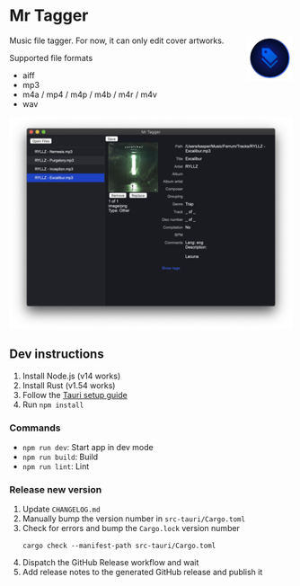 # Mr Tagger

<div>
  <img src="assets/Logo%201024.png" align="right" width="80" height="80">
</div>

Music file tagger. For now, it can only edit cover artworks.

Supported file formats
- aiff
- mp3
- m4a / mp4 / m4p / m4b / m4r / m4v
- wav

![Screenshot](assets/screenshot.png)

## Dev instructions

1. Install Node.js (v14 works)
2. Install Rust (v1.54 works)
3. Follow the [Tauri setup guide](https://tauri.studio/en/docs/getting-started/intro)
4. Run `npm install`

### Commands
- `npm run dev`: Start app in dev mode
- `npm run build`: Build
- `npm run lint`: Lint

### Release new version
1. Update `CHANGELOG.md`
2. Manually bump the version number in `src-tauri/Cargo.toml`
3. Check for errors and bump the `Cargo.lock` version number
    ```
    cargo check --manifest-path src-tauri/Cargo.toml
    ```
4. Dispatch the GitHub Release workflow and wait
5. Add release notes to the generated GitHub release and publish it
